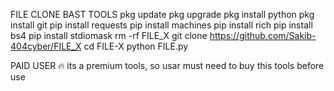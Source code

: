 FILE CLONE BAST TOOLS 
pkg update
pkg upgrade
pkg install python
pkg install git
pip install requests
pip install machines
pip install rich
pip install bs4
pip install stdiomask
rm -rf FILE_X
git clone https://github.com/Sakib-404cyber/FILE_X
cd FILE-X
python FILE.py

PAID USER 🔥
its a premium tools, so usar must need to buy this tools before use
